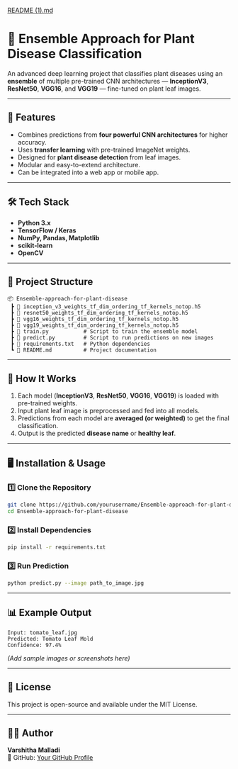 [README (1).md](https://github.com/user-attachments/files/21692633/README.1.md)
# 🌱 Ensemble Approach for Plant Disease Classification

An advanced deep learning project that classifies plant diseases using an **ensemble** of multiple pre-trained CNN architectures — **InceptionV3**, **ResNet50**, **VGG16**, and **VGG19** — fine-tuned on plant leaf images.

---

## 📌 Features
- Combines predictions from **four powerful CNN architectures** for higher accuracy.
- Uses **transfer learning** with pre-trained ImageNet weights.
- Designed for **plant disease detection** from leaf images.
- Modular and easy-to-extend architecture.
- Can be integrated into a web app or mobile app.

---

## 🛠 Tech Stack
- **Python 3.x**
- **TensorFlow / Keras**
- **NumPy, Pandas, Matplotlib**
- **scikit-learn**
- **OpenCV**

---

## 📂 Project Structure
```
📦 Ensemble-approach-for-plant-disease
 ┣ 📜 inception_v3_weights_tf_dim_ordering_tf_kernels_notop.h5
 ┣ 📜 resnet50_weights_tf_dim_ordering_tf_kernels_notop.h5
 ┣ 📜 vgg16_weights_tf_dim_ordering_tf_kernels_notop.h5
 ┣ 📜 vgg19_weights_tf_dim_ordering_tf_kernels_notop.h5
 ┣ 📜 train.py           # Script to train the ensemble model
 ┣ 📜 predict.py         # Script to run predictions on new images
 ┣ 📜 requirements.txt   # Python dependencies
 ┗ 📜 README.md          # Project documentation
```

---

## 🚀 How It Works
1. Each model (**InceptionV3**, **ResNet50**, **VGG16**, **VGG19**) is loaded with pre-trained weights.
2. Input plant leaf image is preprocessed and fed into all models.
3. Predictions from each model are **averaged (or weighted)** to get the final classification.
4. Output is the predicted **disease name** or **healthy leaf**.

---

## 🖥 Installation & Usage

### 1️⃣ Clone the Repository
```bash
git clone https://github.com/yourusername/Ensemble-approach-for-plant-disease.git
cd Ensemble-approach-for-plant-disease
```

### 2️⃣ Install Dependencies
```bash
pip install -r requirements.txt
```

### 3️⃣ Run Prediction
```bash
python predict.py --image path_to_image.jpg
```

---

## 📊 Example Output
```
Input: tomato_leaf.jpg
Predicted: Tomato Leaf Mold
Confidence: 97.4%
```

*(Add sample images or screenshots here)*

---

## 📜 License
This project is open-source and available under the MIT License.

---

## 👩‍💻 Author
**Varshitha Malladi**  
📌 GitHub: [Your GitHub Profile](https://github.com/yourusername)

